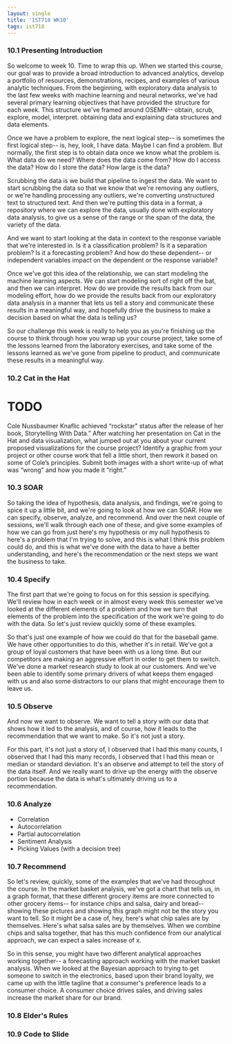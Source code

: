 ```yaml
---
layout: single
title: 'IST718 WK10'
tags: ist718 
---
```



### 10.1 Presenting Introduction


So welcome to week 10. Time to wrap this up. When we started this course, our goal was to provide a broad introduction to advanced analytics, develop a portfolio of resources, demonstrations, recipes, and examples of various analytic techniques. From the beginning, with exploratory data analysis to the last few weeks with machine learning and neural networks, we've had several primary learning objectives that have provided the structure for each week. This structure we've framed around OSEMN-- obtain, scrub, explore, model, interpret. obtaining data and explaining data structures and data elements.

Once we have a problem to explore, the next logical step-- is sometimes the first logical step-- is, hey, look, I have data. Maybe I can find a problem. But normally, the first step is to obtain data once we know what the problem is. What data do we need? Where does the data come from? How do I access the data? How do I store the data? How large is the data?

Scrubbing the data is we build that pipeline to ingest the data. We want to start scrubbing the data so that we know that we're removing any outliers, or we're handling processing any outliers, we're converting unstructured text to structured text. And then we're putting this data in a format, a repository where we can explore the data, usually done with exploratory data analysis, to give us a sense of the range or the span of the data, the variety of the data.

And we want to start looking at the data in context to the response variable that we're interested in. Is it a classification problem? Is it a separation problem? Is it a forecasting problem? And how do these dependent-- or independent variables impact on the dependent or the response variable?

Once we've got this idea of the relationship, we can start modeling the machine learning aspects. We can start modeling sort of right off the bat, and then we can interpret. How do we provide the results back from our modeling effort, how do we provide the results back from our exploratory data analysis in a manner that lets us tell a story and communicate these results in a meaningful way, and hopefully drive the business to make a decision based on what the data is telling us?

So our challenge this week is really to help you as you're finishing up the course to think through how you wrap up your course project, take some of the lessons learned from the laboratory exercises, and take some of the lessons learned as we've gone from pipeline to product, and communicate these results in a meaningful way. 

### 10.2 Cat in the Hat

# TODO 

Cole Nussbaumer Knaflic achieved “rockstar" status after the release of her book, Storytelling With Data.”  After watching her presentation on Cat in the Hat and data visualization, what jumped out at you about your current proposed visualizations for the course project?  Identify a graphic from your project or other course work that fell a little short, then rework it based on some of Cole’s principles. Submit both images with a short write-up of what was “wrong” and how you made it “right.”

### 10.3 SOAR

So taking the idea of hypothesis, data analysis, and findings, we're going to spice it up a little bit, and we're going to look at how we can SOAR. How we can specify, observe, analyze, and recommend. And over the next couple of sessions, we'll walk through each one of these, and give some examples of how we can go from just here's my hypothesis or my null hypothesis to here's a problem that I'm trying to solve, and this is what I think this problem could do, and this is what we've done with the data to have a better understanding, and here's the recommendation or the next steps we want the business to take.

### 10.4 Specify

The first part that we're going to focus on for this session is specifying. We'll review how in each week or in almost every week this semester we've looked at the different elements of a problem and how we turn that elements of the problem into the specification of the work we're going to do with the data. So let's just review quickly some of these examples.

So that's just one example of how we could do that for the baseball game. We have other opportunities to do this, whether it's in retail. We've got a group of loyal customers that have been with us a long time. But our competitors are making an aggressive effort in order to get them to switch. We've done a market research study to look at our customers. And we've been able to identify some primary drivers of what keeps them engaged with us and also some distractors to our plans that might encourage them to leave us.

### 10.5 Observe

 And now we want to observe. We want to tell a story with our data that shows how it led to the analysis, and of course, how it leads to the recommendation that we want to make. So it's not just a story.

For this part, it's not just a story of, I observed that I had this many counts, I observed that I had this many records, I observed that I had this mean or median or standard deviation. It's an observe and attempt to tell the story of the data itself. And we really want to drive up the energy with the observe portion because the data is what's ultimately driving us to a recommendation.

### 10.6 Analyze

* Correlation
* Autocorrelation
* Partial autocorrelation
* Sentiment Analysis
* Picking Values (with a decision tree)


### 10.7 Recommend

So let's review, quickly, some of the examples that we've had throughout the course. In the market basket analysis, we've got a chart that tells us, in a graph format, that these different grocery items are more connected to other grocery items-- for instance chips and salsa, dairy and bread-- showing these pictures and showing this graph might not be the story you want to tell. So it might be a case of, hey, here's what chip sales are by themselves. Here's what salsa sales are by themselves. When we combine chips and salsa together, that has this much confidence from our analytical approach, we can expect a sales increase of x.

So in this sense, you might have two different analytical approaches working together-- a forecasting approach working with the market basket analysis. When we looked at the Bayesian approach to trying to get someone to switch in the electronics, based upon their brand loyalty, we came up with the little tagline that a consumer's preference leads to a consumer choice. A consumer choice drives sales, and driving sales increase the market share for our brand.

### 10.8 Elder's Rules

### 10.9 Code to Slide

